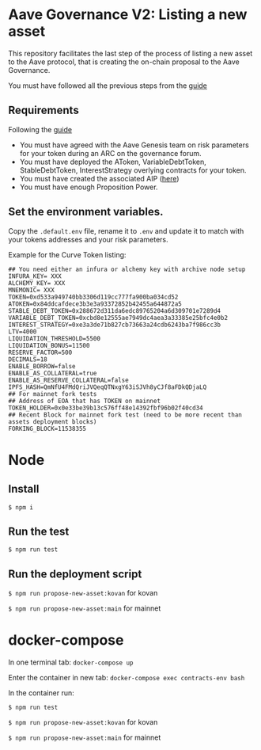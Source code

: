 # Aave Governance V2: Listing a new asset

This repository facilitates the last step of the process of listing a new asset to the Aave protocol, that is creating the on-chain proposal to the Aave Governance.

You must have followed all the previous steps from the [guide](https://docs.aave.com/developers/protocol-governance/governance/propose-your-token-as-new-aave-asset)

## Requirements 
Following the [guide](https://docs.aave.com/developers/protocol-governance/governance/propose-your-token-as-new-aave-asset)
- You must have agreed with the Aave Genesis team on risk parameters for your token during an ARC on the governance forum.
- You must have deployed the AToken, VariableDebtToken, StableDebtToken, InterestStrategy overlying contracts for your token.
- You must have created the associated AIP ([here](https://github.com/aave/aip))
- You must have enough Proposition Power.

## Set the environment variables.

Copy the `.default.env` file, rename it to `.env` and update it to match with your tokens addresses and your risk parameters.

Example for the Curve Token listing: 

```
## You need either an infura or alchemy key with archive node setup
INFURA_KEY= XXX
ALCHEMY_KEY= XXX
MNEMONIC= XXX
TOKEN=0xd533a949740bb3306d119cc777fa900ba034cd52
ATOKEN=0x84ddcafdece3b3e3a93372852b42455a644872a5
STABLE_DEBT_TOKEN=0x288672d311da6edc89765204a6d309701e7289d4
VARIABLE_DEBT_TOKEN=0xcbd8e12555ae7949dc4aea3a33385e25bfc4e0b2
INTEREST_STRATEGY=0xe3a3de71b827cb73663a24cdb6243ba7f986cc3b
LTV=4000
LIQUIDATION_THRESHOLD=5500
LIQUIDATION_BONUS=11500
RESERVE_FACTOR=500
DECIMALS=18
ENABLE_BORROW=false
ENABLE_AS_COLLATERAL=true
ENABLE_AS_RESERVE_COLLATERAL=false
IPFS_HASH=QmNfU4FMdQriJVQeqQTNxgY63iSJVh8yCJf8aFDkQDjaLQ
## For mainnet fork tests 
## Address of EOA that has TOKEN on mainnet
TOKEN_HOLDER=0x0e33be39b13c576ff48e14392fbf96b02f40cd34
## Recent Block for mainnet fork test (need to be more recent than assets deployment blocks)
FORKING_BLOCK=11538355
```
# Node
## Install

`$ npm i`

## Run the test

`$ npm run test`
## Run the deployment script

`$ npm run propose-new-asset:kovan` for kovan

`$ npm run propose-new-asset:main` for mainnet

# docker-compose

In one terminal tab: `docker-compose up`

Enter the container in new tab: `docker-compose exec contracts-env bash`

In the container run: 

`$ npm run test`

`$ npm run propose-new-asset:kovan` for kovan

`$ npm run propose-new-asset:main` for mainnet


